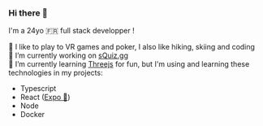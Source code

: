 ### Hi there 👋

I'm a 24yo :fr: full stack developper !

:basketball: I like to play to VR games and poker, I also like hiking, skiing and coding  
🔭 I’m currently working on [sQuiz.gg](https://squiz.gg)  
🌱 I’m currently learning [Threejs](https://threejs.org) for fun, but I'm using and learning these technologies in my projects:
- Typescript
- React ([Expo :yellow_heart:](https://expo.io/))
- Node
- Docker
